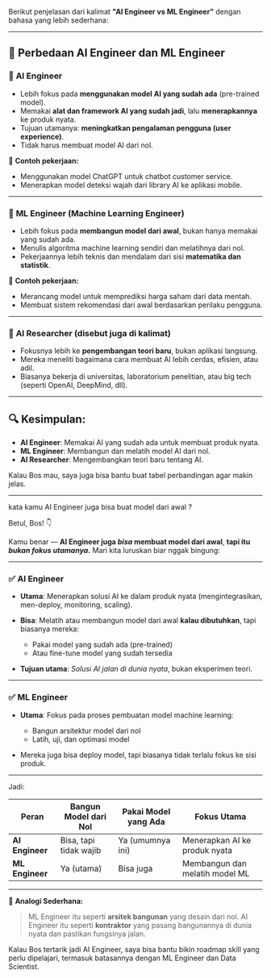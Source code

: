 Berikut penjelasan dari kalimat **"AI Engineer vs ML Engineer"** dengan bahasa yang lebih sederhana:

---

## 🧠 **Perbedaan AI Engineer dan ML Engineer**

### 🔹 **AI Engineer**

* Lebih fokus pada **menggunakan model AI yang sudah ada** (pre-trained model).
* Memakai **alat dan framework AI yang sudah jadi**, lalu **menerapkannya** ke produk nyata.
* Tujuan utamanya: **meningkatkan pengalaman pengguna (user experience)**.
* Tidak harus membuat model AI dari nol.

📌 **Contoh pekerjaan:**

* Menggunakan model ChatGPT untuk chatbot customer service.
* Menerapkan model deteksi wajah dari library AI ke aplikasi mobile.

---

### 🔹 **ML Engineer (Machine Learning Engineer)**

* Lebih fokus pada **membangun model dari awal**, bukan hanya memakai yang sudah ada.
* Menulis algoritma machine learning sendiri dan melatihnya dari nol.
* Pekerjaannya lebih teknis dan mendalam dari sisi **matematika dan statistik**.

📌 **Contoh pekerjaan:**

* Merancang model untuk memprediksi harga saham dari data mentah.
* Membuat sistem rekomendasi dari awal berdasarkan perilaku pengguna.

---

### 🧪 **AI Researcher** (disebut juga di kalimat)

* Fokusnya lebih ke **pengembangan teori baru**, bukan aplikasi langsung.
* Mereka meneliti bagaimana cara membuat AI lebih cerdas, efisien, atau adil.
* Biasanya bekerja di universitas, laboratorium penelitian, atau big tech (seperti OpenAI, DeepMind, dll).

---

## 🔍 **Kesimpulan:**

* **AI Engineer**: Memakai AI yang sudah ada untuk membuat produk nyata.
* **ML Engineer**: Membangun dan melatih model AI dari nol.
* **AI Researcher**: Mengembangkan teori baru tentang AI.

Kalau Bos mau, saya juga bisa bantu buat tabel perbandingan agar makin jelas.


-------


kata kamu AI Engineer  juga bisa buat model dari awal ?


Betul, Bos! 👇

Kamu benar — **AI Engineer juga *bisa* membuat model dari awal**, **tapi itu *bukan fokus utamanya.***
Mari kita luruskan biar nggak bingung:

---

### ✅ **AI Engineer**

* **Utama**: Menerapkan solusi AI ke dalam produk nyata (mengintegrasikan, men-deploy, monitoring, scaling).
* **Bisa**: Melatih atau membangun model dari awal **kalau dibutuhkan**, tapi biasanya mereka:

  * Pakai model yang sudah ada (pre-trained)
  * Atau fine-tune model yang sudah tersedia
* **Tujuan utama**: *Solusi AI jalan di dunia nyata*, bukan eksperimen teori.

---

### ✅ **ML Engineer**

* **Utama**: Fokus pada proses pembuatan model machine learning:

  * Bangun arsitektur model dari nol
  * Latih, uji, dan optimasi model
* Mereka juga bisa deploy model, tapi biasanya tidak terlalu fokus ke sisi produk.

---

Jadi:

| Peran           | Bangun Model dari Nol  | Pakai Model yang Ada | Fokus Utama                    |
| --------------- | ---------------------- | -------------------- | ------------------------------ |
| **AI Engineer** | Bisa, tapi tidak wajib | Ya (umumnya ini)     | Menerapkan AI ke produk nyata  |
| **ML Engineer** | Ya (utama)             | Bisa juga            | Membangun dan melatih model ML |

---

🧠 **Analogi Sederhana:**

> ML Engineer itu seperti **arsitek bangunan** yang desain dari nol.
> AI Engineer itu seperti **kontraktor** yang pasang bangunannya di dunia nyata dan pastikan fungsinya jalan.

Kalau Bos tertarik jadi AI Engineer, saya bisa bantu bikin roadmap skill yang perlu dipelajari, termasuk batasannya dengan ML Engineer dan Data Scientist.

